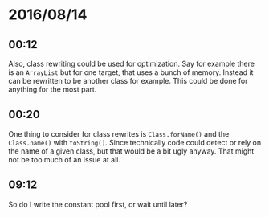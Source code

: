# 2016/08/14

## 00:12

Also, class rewriting could be used for optimization. Say for example there is
an `ArrayList` but for one target, that uses a bunch of memory. Instead it
can be rewritten to be another class for example. This could be done for
anything for the most part.

## 00:20

One thing to consider for class rewrites is `Class.forName()` and the
`Class.name()` with `toString()`. Since technically code could detect or rely
on the name of a given class, but that would be a bit ugly anyway. That might
not be too much of an issue at all.

## 09:12

So do I write the constant pool first, or wait until later?

